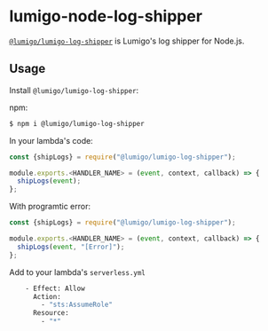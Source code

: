 # lumigo-node-log-shipper

[`@lumigo/lumigo-log-shipper`](https://) is Lumigo's log shipper for Node.js.

## Usage 

Install `@lumigo/lumigo-log-shipper`:

npm: 
~~~bash
$ npm i @lumigo/lumigo-log-shipper
~~~

In your lambda's code: 
~~~js
const {shipLogs} = require("@lumigo/lumigo-log-shipper");

module.exports.<HANDLER_NAME> = (event, context, callback) => {
  shipLogs(event); 
};
~~~

With programtic error:
~~~js
const {shipLogs} = require("@lumigo/lumigo-log-shipper");

module.exports.<HANDLER_NAME> = (event, context, callback) => {
  shipLogs(event, "[Error]"); 
};
~~~
Add to your lambda's `serverless.yml`
```bash
    - Effect: Allow
      Action:
        - "sts:AssumeRole"
      Resource:
        - "*"
```